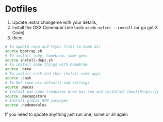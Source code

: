 # Dotfiles

1. Update .extra.changeme with your details,
1. Install the OSX Command Line tools ```xcode-select --install``` (or go get X Code)
1. then:

````bash
# To update repo and rsync files to home dir
source bootrap.sh
# To install ruby, homebrew, some gems
source install-deps.sh
# To install some things with homebrew
source .brew
# To install cask and then install some apps
source .cask
# To Set some osx defaults and settings
source .macos
# Install mac apps (requires brew has run and installed [mas](https://git.io/v6yH3))
source .macappstore
# Install global NPM packages
source .nodemodules


````
If you need to update anything just run one, some or all again
